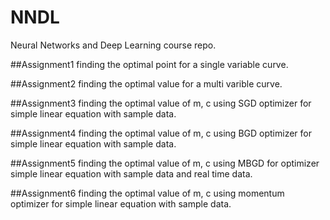 # NNDL
Neural Networks and Deep Learning course repo.

##Assignment1
finding the optimal point for a single variable curve.

##Assignment2
finding the optimal value for a multi varible curve.

##Assignment3
finding the optimal value of m, c using SGD optimizer for simple linear equation with sample data.

##Assignment4
finding the optimal value of m, c using BGD optimizer for simple linear equation with sample data.

##Assignment5
finding the optimal value of m, c using MBGD for optimizer simple linear equation with sample data and real time data.

##Assignment6
finding the optimal value of m, c using momentum optimizer for simple linear equation with sample data.
